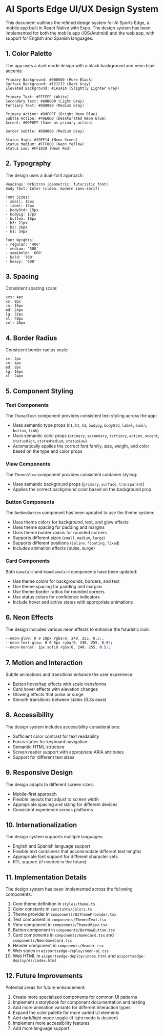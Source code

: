 # AI Sports Edge UI/UX Design System

This document outlines the refined design system for AI Sports Edge, a mobile app built in React Native with Expo. The design system has been implemented for both the mobile app (iOS/Android) and the web app, with support for English and Spanish languages.

## 1. Color Palette

The app uses a dark mode design with a black background and neon blue accents:

```
Primary Background: #000000 (Pure Black)
Surface Background: #121212 (Dark Gray)
Elevated Background: #1A1A1A (Slightly Lighter Gray)

Primary Text: #FFFFFF (White)
Secondary Text: #B0B0B0 (Light Gray)
Tertiary Text: #808080 (Medium Gray)

Primary Action: #00F0FF (Bright Neon Blue)
Subtle Action: #40E0D0 (Desaturated Neon Blue)
Accent: #00F0FF (Same as primary action)

Border Subtle: #808080 (Medium Gray)

Status High: #39FF14 (Neon Green)
Status Medium: #FFF000 (Neon Yellow)
Status Low: #FF1010 (Neon Red)
```

## 2. Typography

The design uses a dual-font approach:

```
Headings: Orbitron (geometric, futuristic font)
Body Text: Inter (clean, modern sans-serif)

Font Sizes:
- small: 12px
- label: 13px
- bodyStd: 15px
- bodyLg: 17px
- button: 16px
- h3: 21px
- h2: 26px
- h1: 34px

Font Weights:
- regular: '400'
- medium: '500'
- semibold: '600'
- bold: '700'
- heavy: '800'
```

## 3. Spacing

Consistent spacing scale:

```
xxs: 4px
xs: 8px
sm: 16px
md: 24px
lg: 32px
xl: 40px
xxl: 48px
```

## 4. Border Radius

Consistent border radius scale:

```
xs: 2px
sm: 4px
md: 8px
lg: 16px
xl: 24px
```

## 5. Component Styling

### Text Components

The `ThemedText` component provides consistent text styling across the app:

- Uses semantic type props (`h1`, `h2`, `h3`, `bodyLg`, `bodyStd`, `label`, `small`, `button`, `link`)
- Uses semantic color props (`primary`, `secondary`, `tertiary`, `action`, `accent`, `statusHigh`, `statusMedium`, `statusLow`)
- Automatically applies the correct font family, size, weight, and color based on the type and color props

### View Components

The `ThemedView` component provides consistent container styling:

- Uses semantic background props (`primary`, `surface`, `transparent`)
- Applies the correct background color based on the background prop

### Button Components

The `BetNowButton` component has been updated to use the theme system:

- Uses theme colors for background, text, and glow effects
- Uses theme spacing for padding and margins
- Uses theme border radius for rounded corners
- Supports different sizes (`small`, `medium`, `large`)
- Supports different positions (`inline`, `floating`, `fixed`)
- Includes animation effects (pulse, surge)

### Card Components

Both `GameCard` and `NeonGameCard` components have been updated:

- Use theme colors for backgrounds, borders, and text
- Use theme spacing for padding and margins
- Use theme border radius for rounded corners
- Use status colors for confidence indicators
- Include hover and active states with appropriate animations

## 6. Neon Effects

The design includes various neon effects to enhance the futuristic look:

```css
--neon-glow: 0 0 10px rgba(0, 240, 255, 0.5);
--neon-text-glow: 0 0 5px rgba(0, 240, 255, 0.9);
--neon-border: 1px solid rgba(0, 240, 255, 0.5);
```

## 7. Motion and Interaction

Subtle animations and transitions enhance the user experience:

- Button hover/tap effects with scale transforms
- Card hover effects with elevation changes
- Glowing effects that pulse or surge
- Smooth transitions between states (0.3s ease)

## 8. Accessibility

The design system includes accessibility considerations:

- Sufficient color contrast for text readability
- Focus states for keyboard navigation
- Semantic HTML structure
- Screen reader support with appropriate ARIA attributes
- Support for different text sizes

## 9. Responsive Design

The design adapts to different screen sizes:

- Mobile-first approach
- Flexible layouts that adjust to screen width
- Appropriate spacing and sizing for different devices
- Consistent experience across platforms

## 10. Internationalization

The design system supports multiple languages:

- English and Spanish language support
- Flexible text containers that accommodate different text lengths
- Appropriate font support for different character sets
- RTL support (if needed in the future)

## 11. Implementation Details

The design system has been implemented across the following components:

1. Core theme definition in `styles/theme.ts`
2. Color constants in `constants/Colors.ts`
3. Theme provider in `components/UIThemeProvider.tsx`
4. Text component in `components/ThemedText.tsx`
5. View component in `components/ThemedView.tsx`
6. Button component in `components/BetNowButton.tsx`
7. Card components in `components/GameCard.tsx` and `components/NeonGameCard.tsx`
8. Header component in `components/Header.tsx`
9. Web styles in `aisportsedge-deploy/neon-ui.css`
10. Web HTML in `aisportsedge-deploy/index.html` and `aisportsedge-deploy/es/index.html`

## 12. Future Improvements

Potential areas for future enhancement:

1. Create more specialized components for common UI patterns
2. Implement a storybook for component documentation and testing
3. Add more animation variants for different interaction types
4. Expand the color palette for more varied UI elements
5. Add dark/light mode toggle (if light mode is desired)
6. Implement more accessibility features
7. Add more language support